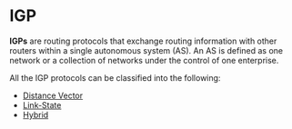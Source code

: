 # IGP

**IGPs** are routing protocols that exchange routing information with other routers within a single autonomous system (AS). An AS is defined as one network or a collection of networks under the control of one enterprise.

All the IGP protocols can be classified into the following:

* [Distance Vector](distance-vector/)
* [Link-State](link-state/)
* [Hybrid](hybrid/)
